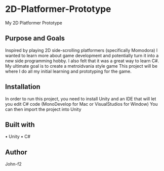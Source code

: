 # 2D-Platformer-Prototype
My 2D Platformer Prototype 

## Purpose and Goals 
Inspired by playing 2D side-scrolling platformers (specifically Momodora)
I wanted to learn more about game development and potentially turn it into a new side programming hobby. I also felt that it was a great way to learn C#.
My ultimate goal is to create a metroidvania style game 
This project will be where I do all my initial learning and prototyping for the game. 


## Installation
In order to run this project, you need to install Unity and an IDE that will let you edit C# code (MonoDevelop for Mac or VisualStudios for Window)
You can then import the project into Unity 


## Built with
• Unity 
• C#


## Author
John-f2

